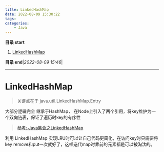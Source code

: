 ```yaml
---
title: LinkedHashMap
date: 2022-08-09 15:30:22
tags: 
categories: 
    - Java
---
```


**目录 start**

1. [LinkedHashMap](#linkedhashmap)

**目录 end**|_2022-08-09 15:46_|
****************************************
# LinkedHashMap
> 关键点在于 java.util.LinkedHashMap.Entry

大部分逻辑完全 继承于HashMap， 在Node上引入了两个引用，将key维护为一个双向链表，保证了遍历时key的有序性

> [参考: Java集合之LinkedHashMap](https://www.cnblogs.com/xiaoxi/p/6170590.html)  

利用 LinkedHashMap 实现LRU时可以让自己代码更简化，在访问key时只需要将key remove和put一次就好了，这样迭代map时靠前的元素都是可以被淘汰的。

